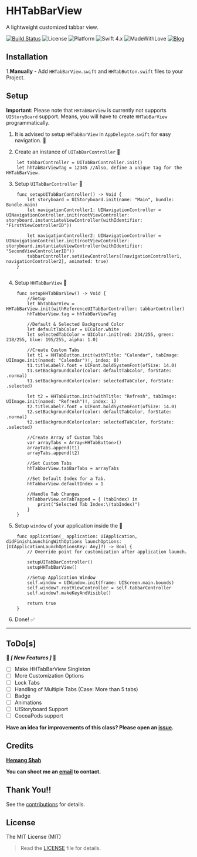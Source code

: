 # HHTabBarView
A lightweight customized tabbar view.

[![Build Status](https://travis-ci.org/hemangshah/HHTabBarView.svg?branch=master)](https://travis-ci.org/hemangshah/HHTabBarView)
![License](https://img.shields.io/badge/License-MIT-lightgrey.svg)
![Platform](https://img.shields.io/badge/Platforms-iOS-red.svg)
![Swift 4.x](https://img.shields.io/badge/Swift-4.x-blue.svg)
![MadeWithLove](https://img.shields.io/badge/Made%20with%20%E2%9D%A4-India-green.svg)
[![Blog](https://img.shields.io/badge/Blog-iKiwiTech.com-blue.svg)](http://www.ikiwitech.com)

## Installation

1.**Manually** - Add `HHTabBarView.swift` and `HHTabButton.swift` files to your Project. 

## Setup

**Important**: Please note that `HHTabBarView` is currently not supports `UIStoryBoard` support. Means, you will have to create `HHTabBarView` programmatically.

1. It is advised to setup `HHTabBarView` in `AppDelegate.swift` for easy navigation. 📌

2. Create an instance of `UITabBarController` 📌
````
    let tabbarController = UITabBarController.init()
    let hhTabBarViewTag = 12345 //Also, define a unique tag for the HHTabBarView.
````
    
3. Setup `UITabBarController` 📌
````
    func setupUITabBarController() -> Void {        
        let storyboard = UIStoryboard.init(name: "Main", bundle: Bundle.main)
        let navigationController1: UINavigationController = UINavigationController.init(rootViewController: storyboard.instantiateViewController(withIdentifier: "FirstViewControllerID"))
        
        let navigationController2: UINavigationController = UINavigationController.init(rootViewController: storyboard.instantiateViewController(withIdentifier: "SecondViewControllerID"))        
        tabbarController.setViewControllers([navigationController1, navigationController2], animated: true)
    }
    
````    
    
4. Setup `HHTabBarView` 📌
````
    func setupHHTabBarView() -> Void {        
        //Setup
        let hhTabbarView = HHTabBarView.init(withReferenceUITabBarController: tabbarController)
        hhTabbarView.tag = hhTabBarViewTag
        
        //Default & Selected Background Color
        let defaultTabColor = UIColor.white
        let selectedTabColor = UIColor.init(red: 234/255, green: 218/255, blue: 195/255, alpha: 1.0)
        
        //Create Custom Tabs
        let t1 = HHTabButton.init(withTitle: "Calendar", tabImage: UIImage.init(named: "Calendar")!, index: 0)
        t1.titleLabel?.font = UIFont.boldSystemFont(ofSize: 14.0)
        t1.setBackgroundColor(color: defaultTabColor, forState: .normal)
        t1.setBackgroundColor(color: selectedTabColor, forState: .selected)
        
        let t2 = HHTabButton.init(withTitle: "Refresh", tabImage: UIImage.init(named: "Refresh")!, index: 1)
        t2.titleLabel?.font = UIFont.boldSystemFont(ofSize: 14.0)
        t2.setBackgroundColor(color: defaultTabColor, forState: .normal)
        t2.setBackgroundColor(color: selectedTabColor, forState: .selected)
        
        //Create Array of Custom Tabs
        var arrayTabs = Array<HHTabButton>()
        arrayTabs.append(t1)
        arrayTabs.append(t2)
        
        //Set Custom Tabs
        hhTabbarView.tabBarTabs = arrayTabs
        
        //Set Default Index for a Tab.
        hhTabbarView.defaultIndex = 1
        
        //Handle Tab Changes
        hhTabbarView.onTabTapped = { (tabIndex) in
            print("Selected Tab Index:\(tabIndex)")
        }
    }
````

5. Setup `window` of your application inside the 📌
````
    func application(_ application: UIApplication, didFinishLaunchingWithOptions launchOptions: [UIApplicationLaunchOptionsKey: Any]?) -> Bool {
        // Override point for customization after application launch.
        
        setupUITabBarController()
        setupHHTabBarView()
        
        //Setup Application Window
        self.window = UIWindow.init(frame: UIScreen.main.bounds)
        self.window?.rootViewController = self.tabbarController
        self.window?.makeKeyAndVisible()
        
        return true
    }
````

6. Done! ✅    

<hr>

## ToDo[s]

🎁<b><i> [ New Features ] </i></b>🎁

- [ ] Make HHTabBarView Singleton
- [ ] More Customization Options
- [ ] Lock Tabs
- [ ] Handling of Multiple Tabs (Case: More than 5 tabs)
- [ ] Badge
- [ ] Animations
- [ ] UIStoryboard Support
- [ ] CocoaPods support

<b>Have an idea for improvements of this class?
Please open an [issue](https://github.com/hemangshah/HHTabBarView/issues/new).</b>
    
## Credits

<b>[Hemang Shah](https://about.me/hemang.shah)</b>

**You can shoot me an [email](http://www.google.com/recaptcha/mailhide/d?k=01IzGihUsyfigse2G9z80rBw==&c=vU7vyAaau8BctOAIJFwHVbKfgtIqQ4QLJaL73yhnB3k=) to contact.**
   
## Thank You!!

See the [contributions](https://github.com/hemangshah/HHTabBarView/blob/master/CONTRIBUTIONS.md) for details.

## License

The MIT License (MIT)

> Read the [LICENSE](https://github.com/hemangshah/HHTabBarView/blob/master/LICENSE) file for details.
